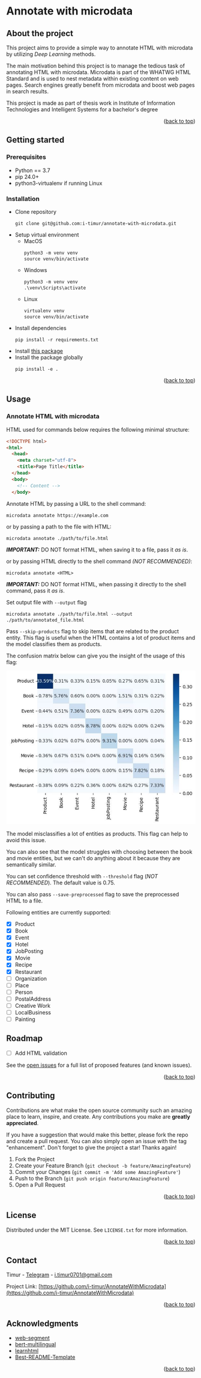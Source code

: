 <a name="readme-top"></a>

# Annotate with microdata

## About the project

This project aims to provide a simple way to annotate HTML with microdata by utilizing *Deep Learning* methods.

The main motivation behind this project is to manage the tedious task of annotating HTML with microdata. Microdata is part of the WHATWG HTML Standard and is used to nest metadata within existing content on web pages. Search engines greatly benefit from microdata and boost web pages in search results.

This project is made as part of thesis work in Institute of Information Technologies and Intelligent Systems for a bachelor's degree

<p align="right">(<a href="#readme-top">back to top</a>)</p>

## Getting started

### Prerequisites

- Python == 3.7
- pip 24.0+
- python3-virtualenv if running Linux

### Installation

- Clone repository
  ```shell
  git clone git@github.com:i-timur/annotate-with-microdata.git
  ```
- Setup virtual environment
  - MacOS
    ```shell
    python3 -m venv venv
    source venv/bin/activate
    ```
  - Windows
    ```shell
    python3 -m venv venv
    .\venv\Scripts\activate
    ```
  - Linux
    ```shell
    virtualenv venv
    source venv/bin/activate
    ```
- Install dependencies
  ```shell
  pip install -r requirements.txt
  ```
- Install [this package](https://github.com/i-timur/learnhtml)
- Install the package globally
  ```shell
  pip install -e .
  ```

<p align="right">(<a href="#readme-top">back to top</a>)</p>

## Usage

### Annotate HTML with microdata

HTML used for commands below requires the following minimal structure:

```html
<!DOCTYPE html>
<html>
  <head>
    <meta charset="utf-8">
    <title>Page Title</title>
  </head>
  <body>
    <!-- Content -->
  </body>
```

Annotate HTML by passing a URL to the shell command:

```shell
microdata annotate https://example.com
```

or by passing a path to the file with HTML:

```shell
microdata annotate ./path/to/file.html
```

***IMPORTANT:*** DO NOT format HTML, when saving it to a file, pass it *as is*.

or by passing HTML directly to the shell command *(NOT RECOMMENDED)*:

```shell
microdata annotate <HTML>
```

***IMPORTANT:*** DO NOT format HTML, when passing it directly to the shell command, pass it *as is*.

Set output file with `--output` flag

```shell
microdata annotate ./path/to/file.html --output ./path/to/annotated_file.html
```

Pass `--skip-products` flag to skip items that are related to the product entity.
This flag is useful when the HTML contains a lot of product items and the model classifies them as products.

The confusion matrix below can give you the insight of the usage of this flag:

![Confusion matrix](images/conf_matrix.jpg)

The model misclassifies a lot of entities as products. This flag can help to avoid this issue.

You can also see that the model struggles with choosing between the book and movie entities, but we can't do 
anything about it because they are semantically similar.

You can set confidence threshold with `--threshold` flag (*NOT RECOMMENDED*). The default value is 0.75.

You can also pass `--save-preprocessed` flag to save the preprocessed HTML to a file.

Following entities are currently supported:

- [X] Product
- [X] Book
- [X] Event
- [X] Hotel
- [X] JobPosting
- [X] Movie
- [X] Recipe
- [X] Restaurant
- [ ] Organization
- [ ] Place
- [ ] Person
- [ ] PostalAddress
- [ ] Creative Work
- [ ] LocalBusiness
- [ ] Painting

## Roadmap

- [ ] Add HTML validation

See the [open issues](https://github.com/i-timur/annotate-with-microdata/issues) for a full list of proposed features (and known issues).

<p align="right">(<a href="#readme-top">back to top</a>)</p>

## Contributing

Contributions are what make the open source community such an amazing place to learn, inspire, and create. Any contributions you make are **greatly appreciated**.

If you have a suggestion that would make this better, please fork the repo and create a pull request. You can also simply open an issue with the tag "enhancement".
Don't forget to give the project a star! Thanks again!

1. Fork the Project
2. Create your Feature Branch (`git checkout -b feature/AmazingFeature`)
3. Commit your Changes (`git commit -m 'Add some AmazingFeature'`)
4. Push to the Branch (`git push origin feature/AmazingFeature`)
5. Open a Pull Request

<p align="right">(<a href="#readme-top">back to top</a>)</p>

## License

Distributed under the MIT License. See `LICENSE.txt` for more information.

<p align="right">(<a href="#readme-top">back to top</a>)</p>

## Contact

Timur - [Telegram](https://t.me/i_timur) - [i.timur0701@gmail.com](mailto:i.timur0701@gmail.com)

Project Link: [https://github.com/i-timur/AnnotateWithMicrodata](https://github.com/i-timur/AnnotateWithMicrodata)

<p align="right">(<a href="#readme-top">back to top</a>)</p>

## Acknowledgments

- [web-segment](https://github.com/liaocyintl/web-segment)
- [bert-multilingual](https://github.com/google-research/bert/blob/master/multilingual.md)
- [learnhtml](https://github.com/nikitautiu/learnhtml)
- [Best-README-Template](https://github.com/othneildrew/Best-README-Template)

<p align="right">(<a href="#readme-top">back to top</a>)</p>
